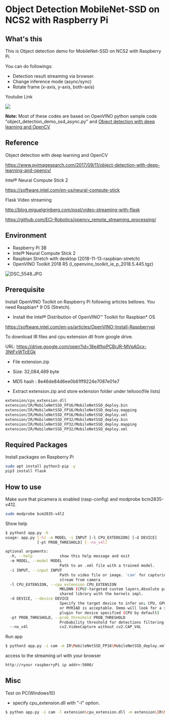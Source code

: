 # Object Detection MobileNet-SSD on NCS2 with Raspberry Pi

## What's this

This is Object detection demo for MobileNet-SSD on NCS2 with Raspberry Pi.

You can do followings:
* Detection result streaming via browser.
* Change inference mode (async/sync)
* Rotate frame (x-axis, y-axis, both-axis)

Youtube Link

[![](https://img.youtube.com/vi/Ey78julifqw/0.jpg)](https://www.youtube.com/watch?v=Ey78julifqw)

**Note:**
Most of these codes are based on OpenVINO python sample code "object_detection_demo_ssd_async.py"
and [Object detection with deep learning and OpenCV]( https://www.pyimagesearch.com/2017/09/11/object-detection-with-deep-learning-and-opencv/) 

## Reference

Object detection with deep learning and OpenCV

https://www.pyimagesearch.com/2017/09/11/object-detection-with-deep-learning-and-opencv/

Intel® Neural Compute Stick 2

https://software.intel.com/en-us/neural-compute-stick

Flask Video streaming

http://blog.miguelgrinberg.com/post/video-streaming-with-flask

https://github.com/ECI-Robotics/opencv_remote_streaming_processing/

## Environment

* Raspberry Pi 3B
* Intel® Neural Compute Stick 2
* Raspbian Stretch with desktop  (2018-11-13-raspbian-stretch)
* OpenVINO Toolkit 2018 R5 (l_openvino_toolkit_ie_p_2018.5.445.tgz)

![DSC_5548.JPG](https://qiita-image-store.s3.amazonaws.com/0/118309/75f9765f-d7c8-2c7e-7bd3-5817496656de.jpeg)


## Prerequisite

Install OpenVINO Toolkit on Raspberry Pi following articles bellows.
You need Raspbian* 9 OS (Stretch).

* Install the Intel® Distribution of OpenVINO™ Toolkit for Raspbian* OS

https://software.intel.com/en-us/articles/OpenVINO-Install-Raspberrypi

To download IR files and cpu extension dll from google drive.

URL: https://drive.google.com/open?id=18e4fhpPCBrJR-MVpAGcx-3NtFxWTcEGk
  * File extension.zip
  * Size: 32,084,489 byte
  * MD5 hash : 8e46de84d6ee0b61ff9224e7087e01e7

* Extract extension.zip and store extension folder under tellooo(file lists)
```sh
extension/cpu_extension.dll
extension/IR/MobileNetSSD_FP16/MobileNetSSD_deploy.bin
extension/IR/MobileNetSSD_FP16/MobileNetSSD_deploy.mapping
extension/IR/MobileNetSSD_FP16/MobileNetSSD_deploy.xml
extension/IR/MobileNetSSD_FP32/MobileNetSSD_deploy.bin
extension/IR/MobileNetSSD_FP32/MobileNetSSD_deploy.mapping
extension/IR/MobileNetSSD_FP32/MobileNetSSD_deploy.xml
```



## Required Packages

Install packages on Raspberry Pi

```sh
sudo apt install python3-pip -y
pip3 install flask
```

## How to use

Make sure that picamera is enabled (rasp-config) and modprobe bcm2835-v412.

```sh
sudo modprobe bcm2835-v4l2
```

Show help

```sh
$ python3 app.py -h
usage: app.py [-h] -m MODEL -i INPUT [-l CPU_EXTENSION] [-d DEVICE]
              [-pt PROB_THRESHOLD] [--no_v4l]

optional arguments:
  -h, --help            show this help message and exit
  -m MODEL, --model MODEL
                        Path to an .xml file with a trained model.
  -i INPUT, --input INPUT
                        Path to video file or image. 'cam' for capturing video
                        stream from camera
  -l CPU_EXTENSION, --cpu_extension CPU_EXTENSION
                        MKLDNN (CPU)-targeted custom layers.Absolute path to a
                        shared library with the kernels impl.
  -d DEVICE, --device DEVICE
                        Specify the target device to infer on; CPU, GPU, FPGA
                        or MYRIAD is acceptable. Demo will look for a suitable
                        plugin for device specified (CPU by default)
  -pt PROB_THRESHOLD, --prob_threshold PROB_THRESHOLD
                        Probability threshold for detections filtering
  --no_v4l              cv2.VideoCapture without cv2.CAP_V4L
```

Run app

```sh
$ python3 app.py -i cam -m IR\MobileNetSSD_FP16\MobileNetSSD_deploy.xml -d MYRIAD
```

access to the streaming url with your browser

```txt
http://<your raspberryPi ip addr>:5000/
```

## Misc

Test on PC(Windows10)

* specify cpu_extension.dll with "-l" option.

```sh
$ python app.py -i cam -l extension\cpu_extension.dll -m extension\IR\MobileNetSSD_FP32\MobileNetSSD_deploy.xml --no_v4l
```